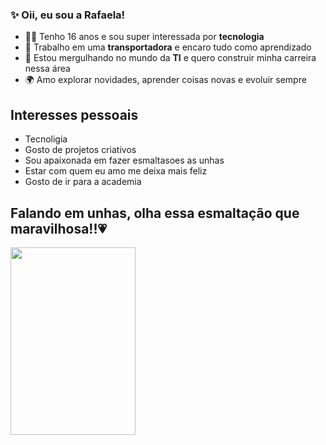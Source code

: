 ### ✨ Oii, eu sou a Rafaela!

- 👩‍💻 Tenho 16 anos e sou super interessada por **tecnologia**
- 🚚 Trabalho em uma **transportadora** e encaro tudo como aprendizado
- 🧠 Estou mergulhando no mundo da **TI** e quero construir minha carreira nessa área
- 🌍 Amo explorar novidades, aprender coisas novas e evoluir sempre

## Interesses pessoais
- Tecnoligia 
- Gosto de projetos criativos
- Sou apaixonada em fazer esmaltasoes as unhas
- Estar com quem eu amo me deixa mais feliz
- Gosto de ir para a academia 

## Falando em unhas, olha essa esmaltação que maravilhosa!!💗
<img src="https://tse2.mm.bing.net/th/id/OIP.6hmWns7SjRfFzS96ZV29RgHaHa?r=0&cb=thfvnextucfimg=1&rs=1&pid=ImgDetMain&o=7&rm=3" width="200" height="300">
 

